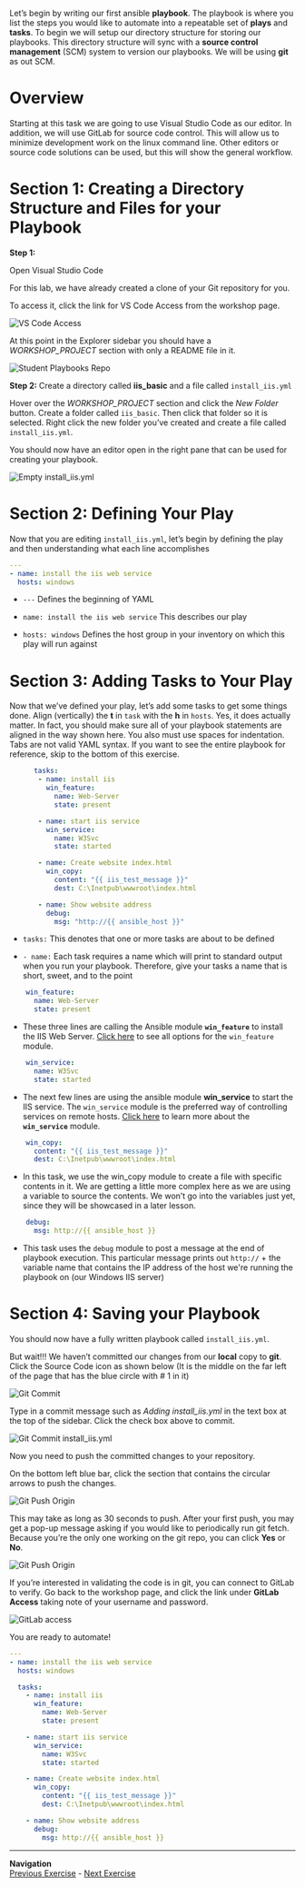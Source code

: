 Let’s begin by writing our first ansible **playbook**. The playbook is
where you list the steps you would like to automate into a repeatable
set of **plays** and **tasks**. To begin we will setup our directory
structure for storing our playbooks. This directory structure will sync
with a **source control management** (SCM) system to version our
playbooks. We will be using **git** as out SCM.

Overview
========

Starting at this task we are going to use Visual Studio Code as our
editor. In addition, we will use GitLab for source code control. This
will allow us to minimize development work on the linux command line.
Other editors or source code solutions can be used, but this will show
the general workflow.

Section 1: Creating a Directory Structure and Files for your Playbook
=====================================================================

**Step 1:**

Open Visual Studio Code

For this lab, we have already created a clone of your Git repository for
you.

To access it, click the link for VS Code Access from the workshop page.

![VS Code Access](images/3-vscode-access.png)

At this point in the Explorer sidebar you should have a *WORKSHOP_PROJECT*
section with only a README file in it.

![Student Playbooks Repo](images/3-vscode-open-folder.png)

**Step 2:** Create a directory called **iis\_basic** and a file called
`install_iis.yml`

Hover over the *WORKSHOP_PROJECT* section and click the *New Folder* button.
Create a folder called `iis_basic`. Then click that folder so it is
selected. Right click the new folder you’ve created and create a file
called `install_iis.yml`.

You should now have an editor open in the right pane that can be used
for creating your playbook.

![Empty install\_iis.yml](images/3-vscode-create-folders.png)

Section 2: Defining Your Play
=============================

Now that you are editing `install_iis.yml`, let’s begin by defining the
play and then understanding what each line accomplishes

```yaml
---
- name: install the iis web service
  hosts: windows
```

- `---` Defines the beginning of YAML

- `name: install the iis web service` This describes our play

- `hosts: windows` Defines the host group in your inventory on which this
  play will run against

Section 3: Adding Tasks to Your Play
====================================

Now that we’ve defined your play, let’s add some tasks to get some
things done. Align (vertically) the **t** in `task` with the **h** in
`hosts`.
Yes, it does actually matter. In fact, you should make sure all of your
playbook statements are aligned in the way shown here. You also must use
spaces for indentation. Tabs are not valid YAML syntax.
If you want to see the entire playbook for reference, skip to the bottom
of this exercise.

<!-- {% raw %} -->
```yaml
      tasks:
       - name: install iis
         win_feature:
           name: Web-Server
           state: present

       - name: start iis service
         win_service:
           name: W3Svc
           state: started

       - name: Create website index.html
         win_copy:
           content: "{{ iis_test_message }}"
           dest: C:\Inetpub\wwwroot\index.html

       - name: Show website address
         debug:
           msg: "http://{{ ansible_host }}"
```
<!-- {% endraw %} -->

- `tasks:` This denotes that one or more tasks are about to be defined

- `- name:` Each task requires a name which will print to standard
  output when you run your playbook. Therefore, give your tasks a name
  that is short, sweet, and to the point

<!-- -->

```yaml
    win_feature:
      name: Web-Server
      state: present
```

- These three lines are calling the Ansible module **`win_feature`** to
  install the IIS Web Server. [Click
  here](http://docs.ansible.com/ansible/latest/win_feature_module.html)
  to see all options for the `win_feature` module.

<!-- -->
```yaml
    win_service:
      name: W3Svc
      state: started
```

- The next few lines are using the ansible module **win\_service** to
  start the IIS service. The `win_service` module is the preferred way
  of controlling services on remote hosts. [Click
  here](http://docs.ansible.com/ansible/latest/win_service_module.html)
  to learn more about the **`win_service`** module.

<!-- {% raw %} -->
```yaml
    win_copy:
      content: "{{ iis_test_message }}"
      dest: C:\Inetpub\wwwroot\index.html
```
<!-- {% endraw %} -->

- In this task, we use the win\_copy module to create a file with
  specific contents in it. We are getting a little more complex here
  as we are using a variable to source the contents. We won’t go into
  the variables just yet, since they will be showcased in a later
  lesson.

<!-- {% raw %} -->
```yaml
    debug:
      msg: http://{{ ansible_host }}
```
<!-- {% endraw %} -->

- This task uses the `debug` module to post a message at the end of playbook execution. This particular message prints out `http://` + the variable name that contains the IP address of the host we're running the playbook on (our Windows IIS server)

Section 4: Saving your Playbook
===============================

You should now have a fully written playbook
called `install_iis.yml`.

But wait!!! We haven’t committed our changes from our **local** copy to
**git**. Click the Source Code icon as shown below (It is the middle on
the far left of the page that has the blue circle with \# 1 in it)

![Git Commit](images/3-vscode-click-commit.png)

Type in a commit message such as *Adding install\_iis.yml* in the text
box at the top of the sidebar. Click the check box above to commit. 

![Git Commit install\_iis.yml](images/3-vscode-commit.png)

Now you need to push the committed changes to your repository.

On the bottom left blue bar, click the section that contains the
circular arrows to push the changes.

![Git Push Origin](images/3-vscode-push.png)

This may take as long as 30 seconds to push. After your first push, you
may get a pop-up message asking if you would like to periodically run
git fetch. Because you’re the only one working on the git repo, you can
click **Yes** or **No**.

![Git Push Origin](images/3-vscode-push-initial-pop-up.png)

If you’re interested in validating the code is in git, you can connect
to GitLab to verify. Go back to the workshop page, and click the link under **GitLab Access** taking note of your username and password.

![GitLab access](images/3-vscode-gitlab-access.png)

You are ready to automate!


<!-- {% raw %} -->
```yaml
---
- name: install the iis web service
  hosts: windows

  tasks:
    - name: install iis
      win_feature:
        name: Web-Server
        state: present

    - name: start iis service
      win_service:
        name: W3Svc
        state: started

    - name: Create website index.html
      win_copy:
        content: "{{ iis_test_message }}"
        dest: C:\Inetpub\wwwroot\index.html

    - name: Show website address
      debug:
        msg: http://{{ ansible_host }}
```
<!-- {% endraw %} -->


----
**Navigation**
<br>
[Previous Exercise](../2-adhoc) - [Next Exercise](../4-projects)
